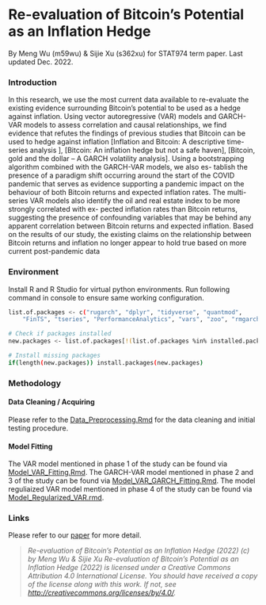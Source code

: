 # Re-evaluation of Bitcoin’s Potential as an Inflation Hedge

By Meng Wu (m59wu) & Sijie Xu (s362xu) for STAT974 term paper. Last updated Dec. 2022. 

### Introduction

In this research, we use the most current data available to re-evaluate the existing
evidence surrounding Bitcoin’s potential to be used as a hedge against inflation.
Using vector autoregressive (VAR) models and GARCH-VAR models to assess
correlation and causal relationships, we find evidence that refutes the findings of
previous studies that Bitcoin can be used to hedge against inflation [Inflation and Bitcoin: A descriptive time-series analysis ], 
[Bitcoin: An inflation hedge but not a safe haven], [Bitcoin, gold and the dollar – A GARCH volatility analysis]. Using
a bootstrapping algorithm combined with the GARCH-VAR models, we also es-
tablish the presence of a paradigm shift occurring around the start of the COVID
pandemic that serves as evidence supporting a pandemic impact on the behaviour
of both Bitcoin returns and expected inflation rates. The multi-series VAR models
also identify the oil and real estate index to be more strongly correlated with ex-
pected inflation rates than Bitcoin returns, suggesting the presence of confounding
variables that may be behind any apparent correlation between Bitcoin returns and
expected inflation. Based on the results of our study, the existing claims on the
relationship between Bitcoin returns and inflation no longer appear to hold true
based on more current post-pandemic data

### Environment

Install R and R Studio for virtual python environments. 
Run following command in console to ensure same working configuration.
```bash
list.of.packages <- c("rugarch", "dplyr", "tidyverse", "quantmod", 
    "FinTS", "tseries", "PerformanceAnalytics", "vars", "zoo", "rmgarch")

# Check if packages installed 
new.packages <- list.of.packages[!(list.of.packages %in% installed.packages()[,"Package"])]

# Install missing packages 
if(length(new.packages)) install.packages(new.packages)
```

### Methodology

#### Data Cleaning / Acquiring
Please refer to the [Data_Preprocessing.Rmd](Data_Preprocessing.Rmd) for the data cleaning and initial testing procedure. 

#### Model Fitting
The VAR model mentioned in phase 1 of the study can be found via [Model_VAR_Fitting.Rmd](Model_VAR_Fitting.Rmd).
The GARCH-VAR model mentioned in phase 2 and 3 of the study can be found via [Model_VAR_GARCH_Fitting.Rmd](Model_VAR_GARCH_Fitting.Rmd).
The model reguliaized VAR model mentioned in phase 4 of the study can be found via [Model_Regularized_VAR.rmd](Model_Regularized_VAR.rmd).

### Links

Please refer to our [paper](STAT974_Term_Paper.pdf) for more detail.

> *Re-evaluation of Bitcoin’s Potential as an Inflation Hedge (2022) (c) by Meng Wu & Sijie Xu* *Re-evaluation of Bitcoin’s Potential as an Inflation Hedge
> (2022) is licensed under a Creative Commons Attribution
> 4.0 International License.* *You should have received a copy of the
> license along with this work. If not, see
> <http://creativecommons.org/licenses/by/4.0/>.*
